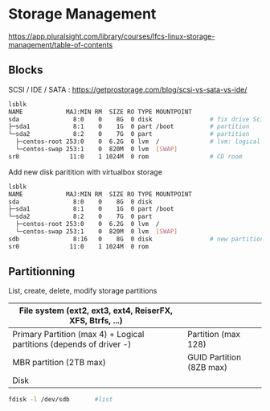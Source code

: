 # Storage Management

https://app.pluralsight.com/library/courses/lfcs-linux-storage-management/table-of-contents

## Blocks

SCSI / IDE / SATA : https://getprostorage.com/blog/scsi-vs-sata-vs-ide/

```bash
lsblk
NAME            MAJ:MIN RM  SIZE RO TYPE MOUNTPOINT
sda               8:0    0    8G  0 disk                # fix drive Sci
├─sda1            8:1    0    1G  0 part /boot          # partition
└─sda2            8:2    0    7G  0 part                # partition
  ├─centos-root 253:0    0  6.2G  0 lvm  /              # lvm: logical volume
  └─centos-swap 253:1    0  820M  0 lvm  [SWAP]
sr0              11:0    1 1024M  0 rom                 # CD room
```

Add new disk paritition with virtualbox storage

```bash
lsblk
NAME            MAJ:MIN RM  SIZE RO TYPE MOUNTPOINT
sda               8:0    0    8G  0 disk
├─sda1            8:1    0    1G  0 part /boot
└─sda2            8:2    0    7G  0 part
  ├─centos-root 253:0    0  6.2G  0 lvm  /
  └─centos-swap 253:1    0  820M  0 lvm  [SWAP]
sdb               8:16   0    8G  0 disk                # new partition
sr0              11:0    1 1024M  0 rom
```

## Partitionning

List, create, delete, modify storage partitions

|  File system (ext2, ext3, ext4, ReiserFX, XFS, Btrfs, ...)  | |
|---|---|
| Primary Partition (max 4) + Logical partitions (depends of driver -)  |  Partition (max 128) |
| MBR partition (2TB max)   | GUID Partition (8ZB max)  |
|  Disk | |

```bash
fdisk -l /dev/sdb       #list 
```
